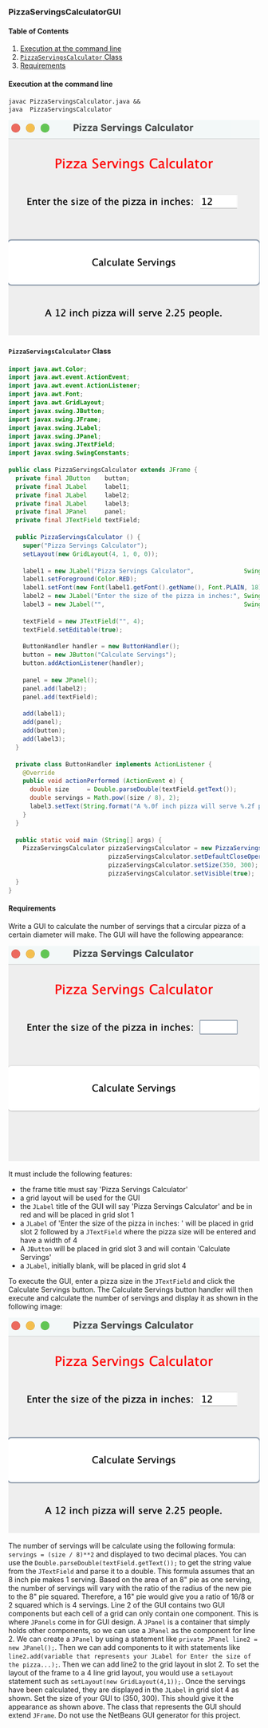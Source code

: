 ### PizzaServingsCalculatorGUI

#### Table of Contents
1. [Execution at the command line](#execution-at-the-command-line)
2. [`PizzaServingsCalculator` Class](#pizzaservingscalculator-class)
3. [Requirements](#requirements)

#### Execution at the command line

```
javac PizzaServingsCalculator.java &&
java  PizzaServingsCalculator
```

![](img/PizzaServingsCalculator_1.png)

#### `PizzaServingsCalculator` Class

```java
import java.awt.Color;
import java.awt.event.ActionEvent;
import java.awt.event.ActionListener;
import java.awt.Font;
import java.awt.GridLayout;
import javax.swing.JButton;
import javax.swing.JFrame;
import javax.swing.JLabel;
import javax.swing.JPanel;
import javax.swing.JTextField;
import javax.swing.SwingConstants;

public class PizzaServingsCalculator extends JFrame {
  private final JButton    button;
  private final JLabel     label1;
  private final JLabel     label2;
  private final JLabel     label3;
  private final JPanel     panel;
  private final JTextField textField;

  public PizzaServingsCalculator () {
    super("Pizza Servings Calculator");
    setLayout(new GridLayout(4, 1, 0, 0));

    label1 = new JLabel("Pizza Servings Calculator",              SwingConstants.CENTER);
    label1.setForeground(Color.RED);
    label1.setFont(new Font(label1.getFont().getName(), Font.PLAIN, 18));
    label2 = new JLabel("Enter the size of the pizza in inches:", SwingConstants.CENTER);
    label3 = new JLabel("",                                       SwingConstants.CENTER);

    textField = new JTextField("", 4);
    textField.setEditable(true);

    ButtonHandler handler = new ButtonHandler();
    button = new JButton("Calculate Servings");
    button.addActionListener(handler);

    panel = new JPanel();
    panel.add(label2);
    panel.add(textField);

    add(label1);
    add(panel);
    add(button);
    add(label3);
  }

  private class ButtonHandler implements ActionListener {
    @Override
    public void actionPerformed (ActionEvent e) {
      double size     = Double.parseDouble(textField.getText());
      double servings = Math.pow((size / 8), 2);
      label3.setText(String.format("A %.0f inch pizza will serve %.2f people.", size, servings));
    }
  }

  public static void main (String[] args) {
    PizzaServingsCalculator pizzaServingsCalculator = new PizzaServingsCalculator();
                            pizzaServingsCalculator.setDefaultCloseOperation(JFrame.EXIT_ON_CLOSE);
                            pizzaServingsCalculator.setSize(350, 300);
                            pizzaServingsCalculator.setVisible(true);
  }
}
```

#### Requirements

Write a GUI to calculate the number of servings that a circular pizza of a certain diameter will make. The GUI will have the following appearance:

![](img/PizzaServingsCalculator_0.png)

It must include the following features:
* the frame title must say 'Pizza Servings Calculator'
* a grid layout will be used for the GUI
* the `JLabel` title of the GUI will say 'Pizza Servings Calculator' and be in red and will be placed in grid slot 1
* a `JLabel` of 'Enter the size of the pizza in inches: ' will be placed in grid slot 2 followed by a `JTextField` where the pizza size will be entered and have a width of 4
* A `JButton` will be placed in grid slot 3 and will contain 'Calculate Servings'
* a `JLabel`, initially blank, will be placed in grid slot 4

To execute the GUI, enter a pizza size in the `JTextField` and click the Calculate Servings button. The Calculate Servings button handler will then execute and calculate the number of servings and display it as shown in the following image:

![](img/PizzaServingsCalculator_1.png)

The number of servings will be calculate using the following formula: `servings = (size / 8)**2` and displayed to two decimal places. You can use the `Double.parseDouble(textField.getText());` to get the string value from the `JTextField` and parse it to a double. This formula assumes that an 8 inch pie makes 1 serving. Based on the area of an 8" pie as one serving, the number of servings will vary with the ratio of the radius of the new pie to the 8" pie squared. Therefore, a 16" pie would give you a ratio of 16/8 or 2 squared which is 4 servings. Line 2 of the GUI contains two GUI components but each cell of a grid can only contain one component. This is where `JPanels` come in for GUI design. A `JPanel` is a container that simply holds other components, so we can use a `JPanel` as the component for line 2. We can create a `JPanel` by using a statement like `private JPanel line2 = new JPanel();`. Then we can add components to it with statements like `line2.add(variable that represents your JLabel for Enter the size of the pizza...);`. Then we can add line2 to the grid layout in slot 2. To set the layout of the frame to a 4 line grid layout, you would use a `setLayout` statement such as `setLayout(new GridLayout(4,1));`. Once the servings have been calculated, they are displayed in the `JLabel` in grid slot 4 as shown. Set the size of your GUI to (350, 300). This should give it the appearance as shown above. The class that represents the GUI should extend `JFrame`. Do not use the NetBeans GUI generator for this project.